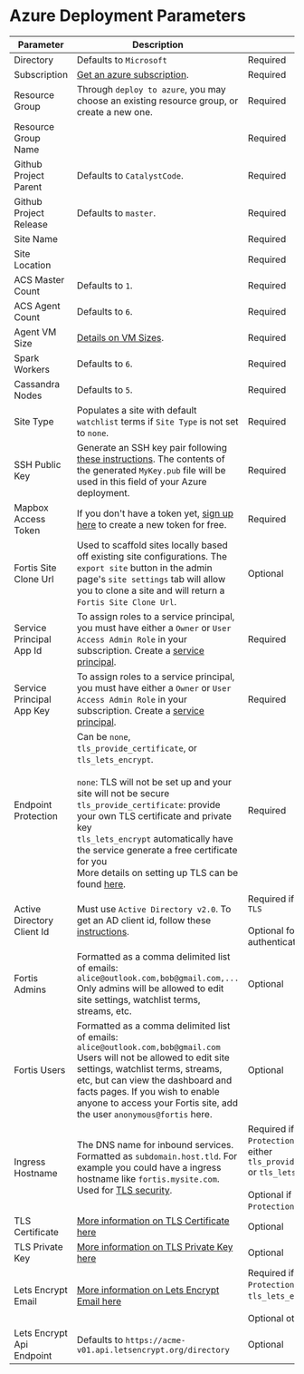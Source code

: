 # Azure Deployment Parameters

| Parameter      | Description |           |
| -------------- | ------------| --------- |
| Directory      | Defaults to `Microsoft` | Required  |
| Subscription   | [Get an azure subscription](https://azure.microsoft.com/en-us/free/). | Required |
| Resource Group | Through `deploy to azure`, you may choose an existing resource group, or create a new one. | Required |
| Resource Group Name |       | Required |
| Github Project Parent | Defaults to `CatalystCode`. | Required |
| Github Project Release | Defaults to `master`. | Required |
| Site Name |        | Required |
| Site Location | | Required |
| ACS Master Count | Defaults to `1`. | Required |
| ACS Agent Count  | Defaults to `6`. | Required |
| Agent VM Size    | [Details on VM Sizes](https://docs.microsoft.com/en-us/azure/virtual-machines/windows/sizes). | Required |
| Spark Workers | Defaults to `6`. | Required |
| Cassandra Nodes | Defaults to `5`. | Required |
| Site Type | Populates a site with default `watchlist` terms if `Site Type` is not set to `none`. | Required |
| SSH Public Key | Generate an SSH key pair following [these instructions](https://help.github.com/articles/generating-a-new-ssh-key-and-adding-it-to-the-ssh-agent/). The contents of the generated `MyKey.pub` file will be used in this field of your Azure deployment. | Required |
| Mapbox Access Token | If you don't have a token yet, [sign up here](https://www.mapbox.com/signup/) to create a new token for free. | Required |
| Fortis Site Clone Url | Used to scaffold sites locally based off existing site configurations. The `export site` button in the admin page's `site settings` tab will allow you to clone a site and will return a `Fortis Site Clone Url`. | Optional |
| Service Principal App Id | To assign roles to a service principal, you must have either a `Owner` or `User Access Admin Role` in your subscription. Create a [service principal](https://github.com/Azure/acs-engine/blob/e3b22c480c0298b2cf1dce41c4a7e87ac49f46f3/docs/serviceprincipal.md). | Required |
| Service Principal App Key | To assign roles to a service principal, you must have either a `Owner` or `User Access Admin Role` in your subscription. Create a [service principal](https://github.com/Azure/acs-engine/blob/e3b22c480c0298b2cf1dce41c4a7e87ac49f46f3/docs/serviceprincipal.md). | Required |
| Endpoint Protection | Can be `none`, `tls_provide_certificate`, or `tls_lets_encrypt`. </br></br> `none`: TLS will not be set up and your site will not be secure</br>`tls_provide_certificate`: provide your own TLS certificate and private key </br>`tls_lets_encrypt` automatically have the service generate a free certificate for you </br> More details on setting up TLS can be found [here](./tls-setup.md). | Required |
| Active Directory Client Id | Must use `Active Directory v2.0`. To get an AD client id, follow these [instructions](./aad-setup.md). | Required if setting up `TLS` </br></br> Optional for no site authentication |
| Fortis Admins | Formatted as a comma delimited list of emails: `alice@outlook.com,bob@gmail.com,...` </br> Only admins will be allowed to edit site settings, watchlist terms, streams, etc. | Optional |
| Fortis Users | Formatted as a comma delimited list of emails: `alice@outlook.com,bob@gmail.com` </br> Users will not be allowed to edit site settings, watchlist terms, streams, etc, but can view the dashboard and facts pages. If you wish to enable anyone to access your Fortis site, add the user `anonymous@fortis` here. | Optional |
| Ingress Hostname | The DNS name for inbound services. Formatted as  `subdomain.host.tld`. For example you could have a ingress hostname like `fortis.mysite.com`. Used for [TLS security](./tls-setup.md). | Required if `Endpoint Protection` is set to either `tls_provide_certificate` or `tls_lets_encrypt`. </br></br> Optional if `Endpoint Protection` is set to `none` |
| TLS Certificate | [More information on TLS Certificate here](https://github.com/CatalystCode/project-fortis/blob/master/project-fortis-pipeline/docs/tls-setup.md#bring-your-own-tls-certificate) | Optional |
| TLS Private Key | [More information on TLS Private Key here](https://github.com/CatalystCode/project-fortis/blob/master/project-fortis-pipeline/docs/tls-setup.md#bring-your-own-tls-certificate) | Optional |
| Lets Encrypt Email | [More information on Lets Encrypt Email here](https://github.com/CatalystCode/project-fortis/blob/master/project-fortis-pipeline/docs/tls-setup.md#letsencrypt-free-certificate) | Required if `Endpoint Protection` is set to `tls_lets_encrypt`. </br></br> Optional otherwise |
| Lets Encrypt Api Endpoint | Defaults to `https://acme-v01.api.letsencrypt.org/directory` | Optional |